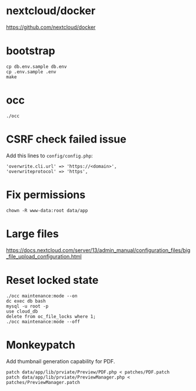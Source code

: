 # nextcloud/docker

https://github.com/nextcloud/docker

# bootstrap

```
cp db.env.sample db.env
cp .env.sample .env
make
```

# occ

```
./occ
```

# CSRF check failed issue

Add this lines to `config/config.php`:

```
'overwrite.cli.url' => 'https://<domain>',
'overwriteprotocol' => 'https',
```

# Fix permissions

```
chown -R www-data:root data/app
```

# Large files

https://docs.nextcloud.com/server/13/admin_manual/configuration_files/big_file_upload_configuration.html

# Reset locked state

```
./occ maintenance:mode --on
dc exec db bash
mysql -u root -p
use cloud_db
delete from oc_file_locks where 1;
./occ maintenance:mode --off
```

# Monkeypatch

Add thumbnail generation capability for PDF.

```
patch data/app/lib/prviate/Preview/PDF.php < patches/PDF.patch
patch data/app/lib/prviate/PreviewManager.php < patches/PreviewManager.patch
```
